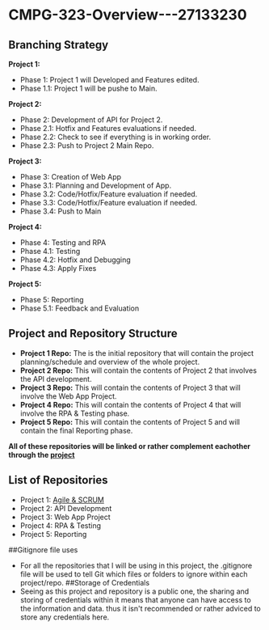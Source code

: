 # CMPG-323-Overview---27133230
## Branching Strategy
**Project 1:**
 - Phase 1: Project 1 will Developed and Features edited.
 - Phase 1.1: Project 1 will be pushe to Main.

**Project 2:**
 - Phase 2: Development of API for Project 2.
 - Phase 2.1: Hotfix and Features evaluations if needed.
 - Phase 2.2: Check to see if everything is in working order.
 - Phase 2.3: Push to Project 2 Main Repo.

**Project 3:**
 - Phase 3: Creation of Web App
 - Phase 3.1: Planning and Development of App.
 - Phase 3.2: Code/Hotfix/Feature evaluation if needed.
 - Phase 3.3: Code/Hotfix/Feature evaluation if needed.
 - Phase 3.4: Push to Main

**Project 4:**
 - Phase 4: Testing and RPA 
 - Phase 4.1: Testing
 - Phase 4.2: Hotfix and Debugging
 - Phase 4.3: Apply Fixes

**Project 5:**
 - Phase 5: Reporting
 - Phase 5.1: Feedback and Evaluation



## Project and Repository Structure
 - **Project 1 Repo:** 
   The is the initial repository that will contain the project planning/schedule and overview of the whole project.
 - **Project 2 Repo:**
   This will contain the contents of Project 2 that involves the API development.
 - **Project 3 Repo:**
   This will contain the contents of Project 3 that will involve the Web App Project.
 - **Project 4 Repo:**
   This will contain the contents of Project 4 that will involve the RPA & Testing phase.
 - **Project 5 Repo:**
   This will contain the contents of Project 5 and will contain the final Reporting phase.
   
 **All of these repositories will be linked or rather complement eachother through the <a href="https://github.com/users/Spottie97/projects/2" target="_blank">project </a>**
## List of Repositories
 - Project 1: <a href="https://github.com/Spottie97/CMPG-323-Overview---27133230" target="_blank" target="_blank">Agile & SCRUM </a>
 - Project 2: API Development
 - Project 3: Web App Project
 - Project 4: RPA & Testing 
 - Project 5: Reporting

##Gitignore file uses
 - For all the repositories that I will be using in this project, the .gitignore file will be used to tell Git which files or folders to ignore within each project/repo.
##Storage of Credentials
 - Seeing as this project and repository is a public one, the sharing and storing of credentials within it means that anyone can have access to the information and data. thus it isn't recommended or rather adviced to store any credentials here.
